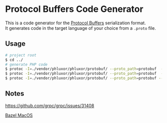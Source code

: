 # Protocol Buffers Code Generator

This is a code generator for the [Protocol Buffers](https://developers.google.com/protocol-buffers) serialization format.  
It generates code in the target language of your choice from a `.proto` file.

## Usage

```bash
# project root
$ cd ../
# generate PHP code
$ protoc -I=./vendor/phluxor/phluxor/protobuf/ --proto_path=protobuf  --php_out=src --plugin=protoc-gen-grpc=bins/opt/grpc_php_plugin protobuf/remote.proto
$ protoc -I=./vendor/phluxor/phluxor/protobuf/ --proto_path=protobuf  --php_out=src protobuf/message.proto
$ protoc -I=./vendor/phluxor/phluxor/protobuf/ --proto_path=protobuf --php_out=src --phluxor-websocket_out=src --plugin=protoc-gen-websocket=protoc-gen-phluxor-websocket protobuf/websocket_remote.proto
```

## Notes

https://github.com/grpc/grpc/issues/31408

[Bazel MacOS](https://bazel.build/install/os-x?hl=en)
